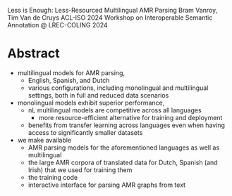 Less is Enough: Less-Resourced Multilingual AMR Parsing
Bram Vanroy, Tim Van de Cruys
ACL-ISO 2024 Workshop on Interoperable Semantic Annotation @ LREC-COLING 2024

# Abstract

* multilingual models for AMR parsing,
  * English, Spanish, and Dutch
  * various configurations, including monolingual and multilingual settings,
    both in full and reduced data scenarios
* monolingual models exhibit superior performance,
  * nL multilingual models are competitive across all languages
    * more resource-efficient alternative for training and deployment
  * benefits from transfer learning across languages
    even when having access to significantly smaller datasets
* we make available 
  * AMR parsing models for the aforementioned languages as well as multilingual
  * the large AMR corpora of translated data for Dutch, Spanish (and Irish)
    that we used for training them 
  * the training code
  * interactive interface for parsing AMR graphs from text
